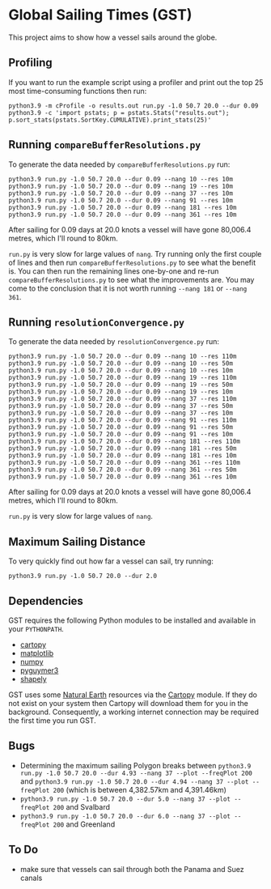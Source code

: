 # Global Sailing Times (GST)

This project aims to show how a vessel sails around the globe.

## Profiling

If you want to run the example script using a profiler and print out the top 25 most time-consuming functions then run:

```
python3.9 -m cProfile -o results.out run.py -1.0 50.7 20.0 --dur 0.09
python3.9 -c 'import pstats; p = pstats.Stats("results.out"); p.sort_stats(pstats.SortKey.CUMULATIVE).print_stats(25)'
```

## Running `compareBufferResolutions.py`

To generate the data needed by `compareBufferResolutions.py` run:

```
python3.9 run.py -1.0 50.7 20.0 --dur 0.09 --nang 10 --res 10m
python3.9 run.py -1.0 50.7 20.0 --dur 0.09 --nang 19 --res 10m
python3.9 run.py -1.0 50.7 20.0 --dur 0.09 --nang 37 --res 10m
python3.9 run.py -1.0 50.7 20.0 --dur 0.09 --nang 91 --res 10m
python3.9 run.py -1.0 50.7 20.0 --dur 0.09 --nang 181 --res 10m
python3.9 run.py -1.0 50.7 20.0 --dur 0.09 --nang 361 --res 10m
```

After sailing for 0.09 days at 20.0 knots a vessel will have gone 80,006.4 metres, which I'll round to 80km.

`run.py` is very slow for large values of `nang`. Try running only the first couple of lines and then run `compareBufferResolutions.py` to see what the benefit is. You can then run the remaining lines one-by-one and re-run `compareBufferResolutions.py` to see what the improvements are. You may come to the conclusion that it is not worth running `--nang 181` or `--nang 361`.

## Running `resolutionConvergence.py`

To generate the data needed by `resolutionConvergence.py` run:

```
python3.9 run.py -1.0 50.7 20.0 --dur 0.09 --nang 10 --res 110m
python3.9 run.py -1.0 50.7 20.0 --dur 0.09 --nang 10 --res 50m
python3.9 run.py -1.0 50.7 20.0 --dur 0.09 --nang 10 --res 10m
python3.9 run.py -1.0 50.7 20.0 --dur 0.09 --nang 19 --res 110m
python3.9 run.py -1.0 50.7 20.0 --dur 0.09 --nang 19 --res 50m
python3.9 run.py -1.0 50.7 20.0 --dur 0.09 --nang 19 --res 10m
python3.9 run.py -1.0 50.7 20.0 --dur 0.09 --nang 37 --res 110m
python3.9 run.py -1.0 50.7 20.0 --dur 0.09 --nang 37 --res 50m
python3.9 run.py -1.0 50.7 20.0 --dur 0.09 --nang 37 --res 10m
python3.9 run.py -1.0 50.7 20.0 --dur 0.09 --nang 91 --res 110m
python3.9 run.py -1.0 50.7 20.0 --dur 0.09 --nang 91 --res 50m
python3.9 run.py -1.0 50.7 20.0 --dur 0.09 --nang 91 --res 10m
python3.9 run.py -1.0 50.7 20.0 --dur 0.09 --nang 181 --res 110m
python3.9 run.py -1.0 50.7 20.0 --dur 0.09 --nang 181 --res 50m
python3.9 run.py -1.0 50.7 20.0 --dur 0.09 --nang 181 --res 10m
python3.9 run.py -1.0 50.7 20.0 --dur 0.09 --nang 361 --res 110m
python3.9 run.py -1.0 50.7 20.0 --dur 0.09 --nang 361 --res 50m
python3.9 run.py -1.0 50.7 20.0 --dur 0.09 --nang 361 --res 10m
```

After sailing for 0.09 days at 20.0 knots a vessel will have gone 80,006.4 metres, which I'll round to 80km.

`run.py` is very slow for large values of `nang`.

## Maximum Sailing Distance

To very quickly find out how far a vessel can sail, try running:

```
python3.9 run.py -1.0 50.7 20.0 --dur 2.0
```

## Dependencies

GST requires the following Python modules to be installed and available in your `PYTHONPATH`.

* [cartopy](https://pypi.org/project/Cartopy/)
* [matplotlib](https://pypi.org/project/matplotlib/)
* [numpy](https://pypi.org/project/numpy/)
* [pyguymer3](https://github.com/Guymer/PyGuymer3)
* [shapely](https://pypi.org/project/Shapely/)

GST uses some [Natural Earth](https://www.naturalearthdata.com/) resources via the [Cartopy](https://scitools.org.uk/cartopy/docs/latest/) module. If they do not exist on your system then Cartopy will download them for you in the background. Consequently, a working internet connection may be required the first time you run GST.

## Bugs

* Determining the maximum sailing Polygon breaks between `python3.9 run.py -1.0 50.7 20.0 --dur 4.93 --nang 37 --plot --freqPlot 200` and `python3.9 run.py -1.0 50.7 20.0 --dur 4.94 --nang 37 --plot --freqPlot 200` (which is between 4,382.57km and 4,391.46km)
* `python3.9 run.py -1.0 50.7 20.0 --dur 5.0 --nang 37 --plot --freqPlot 200` and Svalbard
* `python3.9 run.py -1.0 50.7 20.0 --dur 6.0 --nang 37 --plot --freqPlot 200` and Greenland

## To Do

* make sure that vessels can sail through both the Panama and Suez canals
